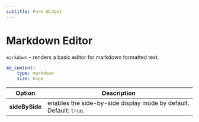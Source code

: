 ```yaml
---
subtitle: Form Widget
---
```

# Markdown Editor

`markdown` - renders a basic editor for markdown formatted text.

```yaml
md_content:
    type: markdown
    size: huge
```

Option | Description
------------- | -------------
**sideBySide** | enables the side-by-side display mode by default. Default: `true`.
